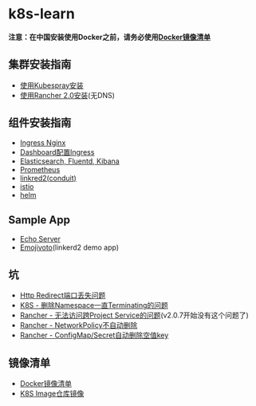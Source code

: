 # k8s-learn

**注意：在中国安装使用Docker之前，请务必使用[Docker镜像清单](installation-guide/docker-mirrors.md)**

## 集群安装指南

* [使用Kubespray安装](installation-guide/kubespray/README.md)
* [使用Rancher 2.0安装](installation-guide/rancher2.0/README.md)(无DNS)

## 组件安装指南

* [Ingress Nginx](addons-guide/ingress)
* [Dashboard配置Ingress](addons-guide/dashboard)
* [Elasticsearch, Fluentd, Kibana](addons-guide/efk)
* [Prometheus](addons-guide/prometheus)
* [linkred2(conduit)](addons-guide/linkerd2)
* [istio](addons-guide/istio)
* [helm](addons-guide/helm)

## Sample App

* [Echo Server](sample-apps/echo-server)
* [Emojivoto](sample-apps/emojivoto)(linkerd2 demo app)

## 坑

* [Http Redirect端口丢失问题](pitfalls/http-302)
* [K8S - 删除Namespace一直Terminating的问题](pitfalls/k8s/namespace-deletion-stuck)
* [Rancher - 无法访问跨Project Service的问题](pitfalls/rancher/cross-project-traffic)(v2.0.7开始没有这个问题了)
* [Rancher - NetworkPolicy不自动删除](pitfalls/rancher/networkpolicy-not-delete)
* [Rancher - ConfigMap/Secret自动删除空值key](pitfalls/rancher/configmap-secret-empty-key-deletion)

## 镜像清单

* [Docker镜像清单](installation-guide/docker-mirrors.md)
* [K8S Image仓库镜像](installation-guide/k8s-image-repo-mirrors.md)

